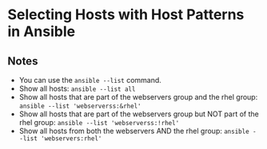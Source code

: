 # Selecting Hosts with Host Patterns in Ansible

## Notes

- You can use the `ansible --list` command.
- Show all hosts: `ansible --list all`
- Show all hosts that are part of the webservers group and the rhel group: `ansible --list 'webserverss:&rhel'`
- Show all hosts that are part of the webservers group but NOT part of the rhel group: `ansible --list 'webserverss:!rhel'`
- Show all hosts from both the webservers AND the rhel group: `ansible --list 'webservers:rhel'`
